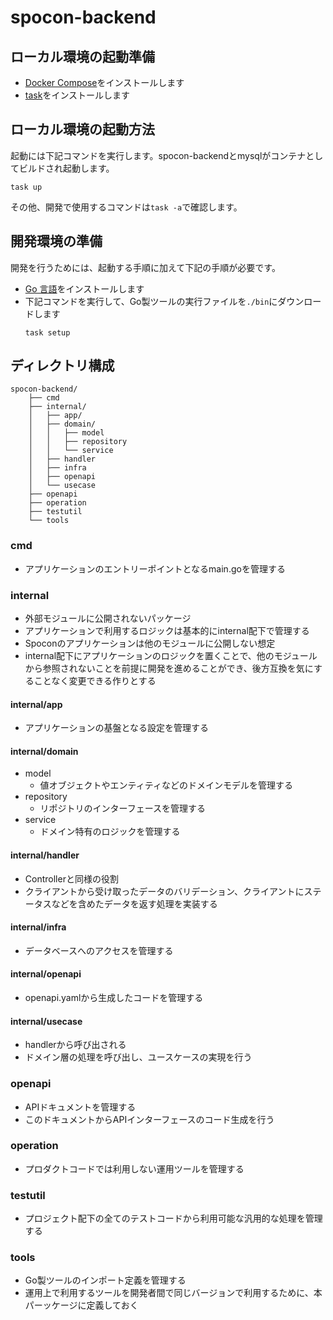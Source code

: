 # spocon-backend

## ローカル環境の起動準備

- [Docker Compose](https://docs.docker.com/compose/install/)をインストールします
- [task](https://taskfile.dev/installation/)をインストールします

## ローカル環境の起動方法

起動には下記コマンドを実行します。spocon-backendとmysqlがコンテナとしてビルドされ起動します。
```
task up
```
その他、開発で使用するコマンドは`task -a`で確認します。

## 開発環境の準備

開発を行うためには、起動する手順に加えて下記の手順が必要です。

- [Go 言語](https://go.dev/doc/install)をインストールします
- 下記コマンドを実行して、Go製ツールの実行ファイルを`./bin`にダウンロードします
    ```
    task setup
    ```

## ディレクトリ構成

```
spocon-backend/
    ├── cmd
    ├── internal/
    │   ├── app/
    │   ├── domain/
    │   │   ├── model
    │   │   ├── repository
    │   │   └── service
    │   ├── handler
    │   ├── infra
    │   ├── openapi
    │   └── usecase
    ├── openapi
    ├── operation
    ├── testutil
    └── tools
```

### cmd
- アプリケーションのエントリーポイントとなるmain.goを管理する

### internal
- 外部モジュールに公開されないパッケージ
- アプリケーションで利用するロジックは基本的にinternal配下で管理する
- Spoconのアプリケーションは他のモジュールに公開しない想定
- internal配下にアプリケーションのロジックを置くことで、他のモジュールから参照されないことを前提に開発を進めることができ、後方互換を気にすることなく変更できる作りとする

#### internal/app
- アプリケーションの基盤となる設定を管理する

#### internal/domain

- model
    - 値オブジェクトやエンティティなどのドメインモデルを管理する
- repository
    - リポジトリのインターフェースを管理する
- service
    - ドメイン特有のロジックを管理する

#### internal/handler
- Controllerと同様の役割
- クライアントから受け取ったデータのバリデーション、クライアントにステータスなどを含めたデータを返す処理を実装する

#### internal/infra
- データベースへのアクセスを管理する

#### internal/openapi
- openapi.yamlから生成したコードを管理する

#### internal/usecase
- handlerから呼び出される
- ドメイン層の処理を呼び出し、ユースケースの実現を行う

### openapi
- APIドキュメントを管理する
- このドキュメントからAPIインターフェースのコード生成を行う

### operation
- プロダクトコードでは利用しない運用ツールを管理する

### testutil
- プロジェクト配下の全てのテストコードから利用可能な汎用的な処理を管理する

### tools
- Go製ツールのインポート定義を管理する
- 運用上で利用するツールを開発者間で同じバージョンで利用するために、本パーッケージに定義しておく